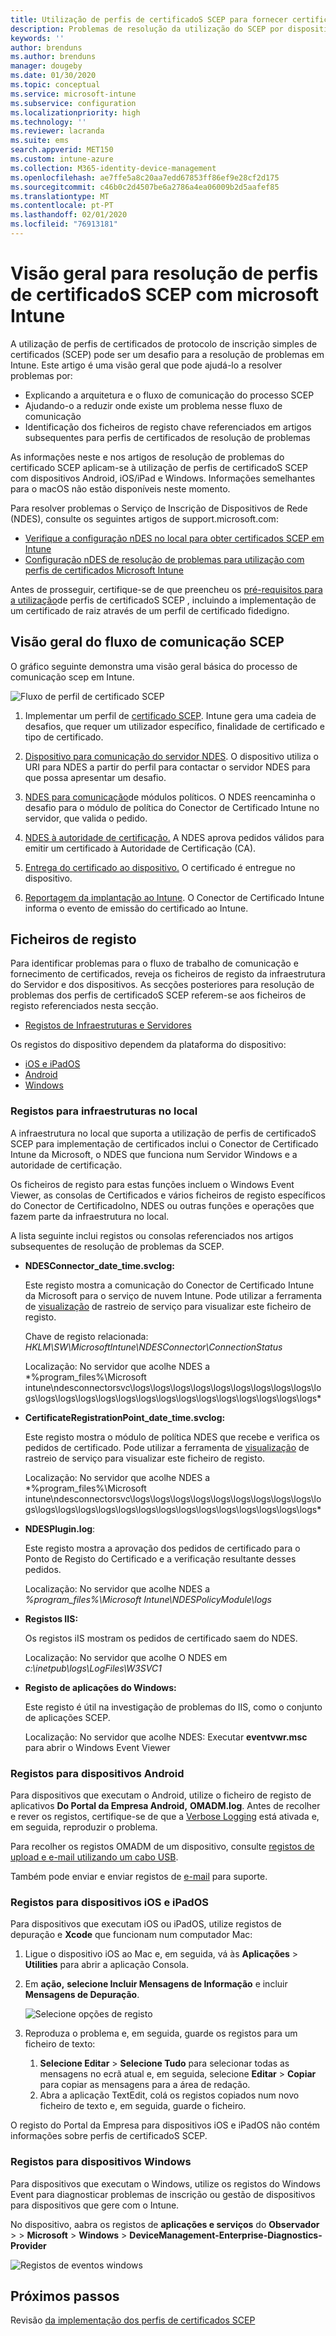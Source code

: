 ```yaml
---
title: Utilização de perfis de certificadoS SCEP para fornecer certificados com microsoft Intune / Microsoft Docs
description: Problemas de resolução da utilização do SCEP por dispositivos para solicitar certificados de utilização com o Intune, incluindo a comunicação de dispositivos para NDES, NDES para as autoridades de certificação, e do Conector de Certificado Intune para o serviço Intune.
keywords: ''
author: brenduns
ms.author: brenduns
manager: dougeby
ms.date: 01/30/2020
ms.topic: conceptual
ms.service: microsoft-intune
ms.subservice: configuration
ms.localizationpriority: high
ms.technology: ''
ms.reviewer: lacranda
ms.suite: ems
search.appverid: MET150
ms.custom: intune-azure
ms.collection: M365-identity-device-management
ms.openlocfilehash: ae7ffe5a8c20aa7edd67853ff86ef9e28cf2d175
ms.sourcegitcommit: c46b0c2d4507be6a2786a4ea06009b2d5aafef85
ms.translationtype: MT
ms.contentlocale: pt-PT
ms.lasthandoff: 02/01/2020
ms.locfileid: "76913181"
---
```

# <a name="overview-for-troubleshooting-scep-certificate-profiles-with-microsoft-intune"></a>Visão geral para resolução de perfis de certificadoS SCEP com microsoft Intune

A utilização de perfis de certificados de protocolo de inscrição simples de certificados (SCEP) pode ser um desafio para a resolução de problemas em Intune. Este artigo é uma visão geral que pode ajudá-lo a resolver problemas por:

- Explicando a arquitetura e o fluxo de comunicação do processo SCEP
- Ajudando-o a reduzir onde existe um problema nesse fluxo de comunicação
- Identificação dos ficheiros de registo chave referenciados em artigos subsequentes para perfis de certificados de resolução de problemas

As informações neste e nos artigos de resolução de problemas do certificado SCEP aplicam-se à utilização de perfis de certificadoS SCEP com dispositivos Android, iOS/iPad e Windows. Informações semelhantes para o macOS não estão disponíveis neste momento.

Para resolver problemas o Serviço de Inscrição de Dispositivos de Rede (NDES), consulte os seguintes artigos de support.microsoft.com:

- [Verifique a configuração nDES no local para obter certificados SCEP em Intune](https://support.microsoft.com/help/4490130/ndes-configuration-on-premises-for-scep-certificates-in-intune)
- [Configuração nDES de resolução de problemas para utilização com perfis de certificados Microsoft Intune]( https://support.microsoft.com/help/4459540/troubleshoot-ndes-configuration-for-use-with-intune)

Antes de prosseguir, certifique-se de que preencheu os [pré-requisitos para a utilização](certificates-scep-configure.md#prerequisites-for-using-scep-for-certificates)de perfis de certificadoS SCEP , incluindo a implementação de um certificado de raiz através de um perfil de certificado fidedigno.

## <a name="scep-communication-flow-overview"></a>Visão geral do fluxo de comunicação SCEP

O gráfico seguinte demonstra uma visão geral básica do processo de comunicação scep em Intune.

![Fluxo de perfil de certificado SCEP](../protect/media/troubleshoot-scep-certificate-profiles/scep-certificate-profile-flow.png)

1. Implementar um perfil de [certificado SCEP](troubleshoot-scep-certificate-profile-deployment.md). Intune gera uma cadeia de desafios, que requer um utilizador específico, finalidade de certificado e tipo de certificado.

2. [Dispositivo para comunicação do servidor NDES](troubleshoot-scep-certificate-device-to-ndes.md). O dispositivo utiliza o URI para NDES a partir do perfil para contactar o servidor NDES para que possa apresentar um desafio.

3. [NDES para comunicação](troubleshoot-scep-certificate-ndes-policy-module.md)de módulos políticos. O NDES reencaminha o desafio para o módulo de política do Conector de Certificado Intune no servidor, que valida o pedido.

4. [NDES à autoridade de certificação.](troubleshoot-scep-certificate-ndes-policy-module.md) A NDES aprova pedidos válidos para emitir um certificado à Autoridade de Certificação (CA).

5. [Entrega do certificado ao dispositivo.](troubleshoot-scep-certificate-delivery.md) O certificado é entregue no dispositivo.

6. [Reportagem da implantação ao Intune](troubleshoot-scep-certificate-reporting.md). O Conector de Certificado Intune informa o evento de emissão do certificado ao Intune.

## <a name="log-files"></a>Ficheiros de registo

Para identificar problemas para o fluxo de trabalho de comunicação e fornecimento de certificados, reveja os ficheiros de registo da infraestrutura do Servidor e dos dispositivos. As secções posteriores para resolução de problemas dos perfis de certificadoS SCEP referem-se aos ficheiros de registo referenciados nesta secção.

- [Registos de Infraestruturas e Servidores](#logs-for-on-premises-infrastructure)

Os registos do dispositivo dependem da plataforma do dispositivo:  

- [iOS e iPadOS](#logs-for-ios-and-ipados-devices)
- [Android](#logs-for-android-devices)
- [Windows](#logs-for-windows-devices)

### <a name="logs-for-on-premises-infrastructure"></a>Registos para infraestruturas no local
  
A infraestrutura no local que suporta a utilização de perfis de certificadoS SCEP para implementação de certificados inclui o Conector de Certificado Intune da Microsoft, o NDES que funciona num Servidor Windows e a autoridade de certificação.

Os ficheiros de registo para estas funções incluem o Windows Event Viewer, as consolas de Certificados e vários ficheiros de registo específicos do Conector de CertificadoIno, NDES ou outras funções e operações que fazem parte da infraestrutura no local.

A lista seguinte inclui registos ou consolas referenciados nos artigos subsequentes de resolução de problemas da SCEP. 

- **NDESConnector_date_time.svclog:**

  Este registo mostra a comunicação do Conector de Certificado Intune da Microsoft para o serviço de nuvem Intune. Pode utilizar a ferramenta de [visualização](https://docs.microsoft.com/dotnet/framework/wcf/service-trace-viewer-tool-svctraceviewer-exe) de rastreio de serviço para visualizar este ficheiro de registo.

  Chave de registo relacionada: *HKLM\SW\MicrosoftIntune\NDESConnector\ConnectionStatus*

  Localização: No servidor que acolhe NDES a *%program_files%\Microsoft intune\ndesconnectorsvc\logs\logs\logs\logs\logs\logs\logs\logs\logs\logs\logs\logs\logs\logs\logs\logs\logs\logs\logs\logs\logs\logs\logs\logs\*

- **CertificateRegistrationPoint_date_time.svclog:**

  Este registo mostra o módulo de política NDES que recebe e verifica os pedidos de certificado. Pode utilizar a ferramenta de [visualização](https://docs.microsoft.com/dotnet/framework/wcf/service-trace-viewer-tool-svctraceviewer-exe) de rastreio de serviço para visualizar este ficheiro de registo.

  Localização: No servidor que acolhe NDES a *%program_files%\Microsoft intune\ndesconnectorsvc\logs\logs\logs\logs\logs\logs\logs\logs\logs\logs\logs\logs\logs\logs\logs\logs\logs\logs\logs\logs\logs\logs\logs\logs\*

- **NDESPlugin.log**:

  Este registo mostra a aprovação dos pedidos de certificado para o Ponto de Registo do Certificado e a verificação resultante desses pedidos.

  Localização: No servidor que acolhe NDES a *%program_files%\Microsoft Intune\NDESPolicyModule\logs*

- **Registos IIS:**

  Os registos iIS mostram os pedidos de certificado saem do NDES.

  Localização: No servidor que acolhe O NDES em *c:\inetpub\logs\LogFiles\W3SVC1*

- **Registo de aplicações do Windows:**

  Este registo é útil na investigação de problemas do IIS, como o conjunto de aplicações SCEP.

  Localização: No servidor que acolhe NDES: Executar **eventvwr.msc** para abrir o Windows Event Viewer




### <a name="logs-for-android-devices"></a>Registos para dispositivos Android

Para dispositivos que executam o Android, utilize o ficheiro de registo de aplicativos **Do Portal da Empresa Android,** **OMADM.log**. Antes de recolher e rever os registos, certifique-se de que a [Verbose Logging](/intune-user-help/use-verbose-logging-to-help-your-it-administrator-fix-device-issues-android.md) está ativada e, em seguida, reproduzir o problema.

Para recolher os registos OMADM de um dispositivo, consulte [registos de upload e e-mail utilizando um cabo USB](/intune-user-help/send-logs-to-your-it-admin-using-cable-android.md).

Também pode enviar e enviar registos de [e-mail](/intune-user-help/send-logs-to-your-it-admin-by-email-android.md#upload-and-email-logs-from-microsoft-intune-app) para suporte.

### <a name="logs-for-ios-and-ipados-devices"></a>Registos para dispositivos iOS e iPadOS

Para dispositivos que executam iOS ou iPadOS, utilize registos de depuração e **Xcode** que funcionam num computador Mac:

1. Ligue o dispositivo iOS ao Mac e, em seguida, vá às **Aplicações** > **Utilities** para abrir a aplicação Consola. 

2. Em **ação,** **selecione Incluir Mensagens de Informação** e incluir **Mensagens de Depuração**.

   ![Selecione opções de registo](../protect/media/troubleshoot-scep-certificate-profiles/message-options.png)

3. Reproduza o problema e, em seguida, guarde os registos para um ficheiro de texto:
   1. **Selecione Editar** > **Selecione Tudo** para selecionar todas as mensagens no ecrã atual e, em seguida, selecione **Editar** > **Copiar** para copiar as mensagens para a área de redação. 
   2. Abra a aplicação TextEdit, colá os registos copiados num novo ficheiro de texto e, em seguida, guarde o ficheiro.


O registo do Portal da Empresa para dispositivos iOS e iPadOS não contém informações sobre perfis de certificadoS SCEP.

### <a name="logs-for-windows-devices"></a>Registos para dispositivos Windows

Para dispositivos que executam o Windows, utilize os registos do Windows Event para diagnosticar problemas de inscrição ou gestão de dispositivos para dispositivos que gere com o Intune.

No dispositivo, aabra os registos de **aplicações e serviços** do **Observador** >  > **Microsoft** > **Windows** > **DeviceManagement-Enterprise-Diagnostics-Provider**

![Registos de eventos windows](../protect/media/troubleshoot-scep-certificate-profiles/windows-event-log.png)

## <a name="next-steps"></a>Próximos passos

Revisão [da implementação dos perfis de certificados SCEP](troubleshoot-scep-certificate-profile-deployment.md) 
